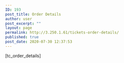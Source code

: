 ```yaml
---
ID: 193
post_title: Order Details
author: user
post_excerpt: ""
layout: page
permalink: http://3.250.1.61/tickets-order-details/
published: true
post_date: 2020-07-30 12:37:53
---
```

<p>[tc_order_details]</p>

<!-- wp:tribe/tickets -->
<div class="wp-block-tribe-tickets"></div>
<!-- /wp:tribe/tickets -->